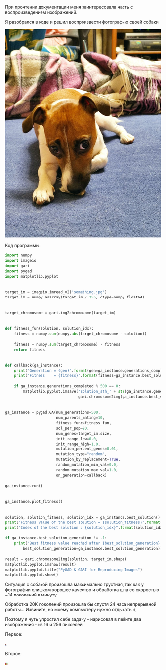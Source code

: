 При прочтении документации меня заинтересовала часть с воспроизведением изображений.

Я разобрался в коде и решил воспроизвести фотографию своей собаки

![](https://github.com/Munchhau5en/python.au/raw/main/Nika.jpg)

Код программы:

```python
import numpy
import imageio
import gari
import pygad
import matplotlib.pyplot


target_im = imageio.imread_v2('something.jpg')
target_im = numpy.asarray(target_im / 255, dtype=numpy.float64)


target_chromosome = gari.img2chromosome(target_im)


def fitness_fun(solution, solution_idx):
    fitness = numpy.sum(numpy.abs(target_chromosome - solution))

    fitness = numpy.sum(target_chromosome) - fitness
    return fitness


def callback(ga_instance):
    print("Generation = {gen}".format(gen=ga_instance.generations_completed))
    print("Fitness    = {fitness}".format(fitness=ga_instance.best_solution()[1]))

    if ga_instance.generations_completed % 500 == 0:
        matplotlib.pyplot.imsave('solution_sth_' + str(ga_instance.generations_completed) + '.png',
                                 gari.chromosome2img(ga_instance.best_solution()[0], target_im.shape))


ga_instance = pygad.GA(num_generations=500,
                       num_parents_mating=10,
                       fitness_func=fitness_fun,
                       sol_per_pop=20,
                       num_genes=target_im.size,
                       init_range_low=0.0,
                       init_range_high=1.0,
                       mutation_percent_genes=0.01,
                       mutation_type="random",
                       mutation_by_replacement=True,
                       random_mutation_min_val=0.0,
                       random_mutation_max_val=1.0,
                       on_generation=callback)

ga_instance.run()


ga_instance.plot_fitness()


solution, solution_fitness, solution_idx = ga_instance.best_solution()
print("Fitness value of the best solution = {solution_fitness}".format(solution_fitness=solution_fitness))
print("Index of the best solution : {solution_idx}".format(solution_idx=solution_idx))

if ga_instance.best_solution_generation != -1:
    print("Best fitness value reached after {best_solution_generation} generations.".format(
        best_solution_generation=ga_instance.best_solution_generation))

result = gari.chromosome2img(solution, target_im.shape)
matplotlib.pyplot.imshow(result)
matplotlib.pyplot.title("PyGAD & GARI for Reproducing Images")
matplotlib.pyplot.show()
```

Ситуация с собакой произошла максимально грустная, так как у фотографии слишком хорошее качество и обработка шла со скоростью ~14 поколений в минуту.

Обработка 20К поколений произошла бы спустя 24 часа непрерывной работы...
Извините, но моему компьютеру нужно отдыхать :(

Поэтому я чуть упростил себе задачу - нарисовал в пейнте два изображения - из 16 и 256 пикселей

Первое:

![](https://github.com/Munchhau5en/python.au/raw/main/something.jpg)

Второе:

![](https://github.com/Munchhau5en/python.au/raw/main/something_1.jpg)
